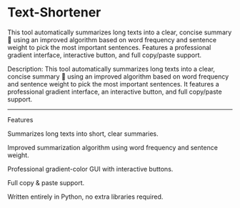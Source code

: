 # Text-Shortener
This tool automatically summarizes long texts into a clear, concise summary 📝 using an improved algorithm based on word frequency and sentence weight to pick the most important sentences. Features a professional gradient interface, interactive button, and full copy/paste support.

Description:
This tool automatically summarizes long texts into a clear, concise summary 📝 using an improved algorithm based on word frequency and sentence weight to pick the most important sentences.
It features a professional gradient interface, an interactive button, and full copy/paste support.

---

Features

Summarizes long texts into short, clear summaries.

Improved summarization algorithm using word frequency and sentence weight.

Professional gradient-color GUI with interactive buttons.

Full copy & paste support.

Written entirely in Python, no extra libraries required.
